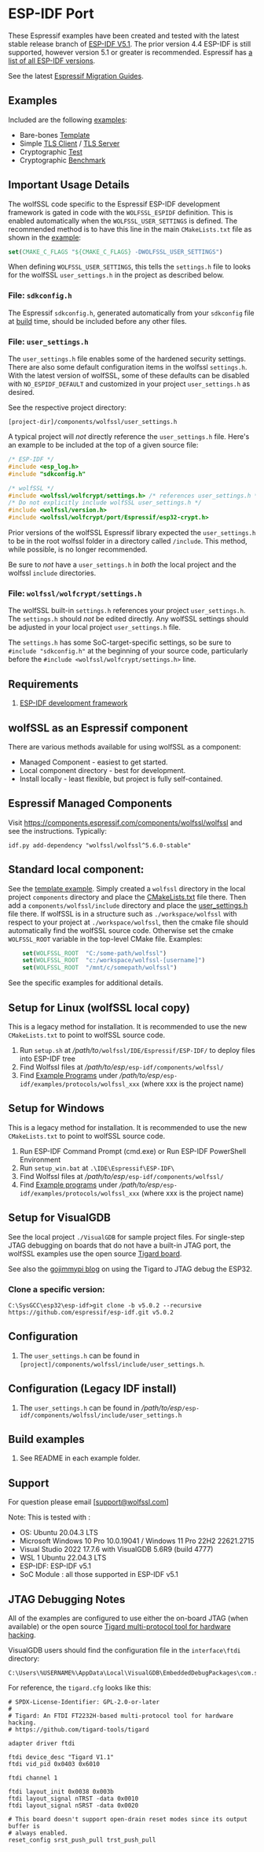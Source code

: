 # ESP-IDF Port

These Espressif examples have been created and tested with the latest stable release branch of 
[ESP-IDF V5.1](https://docs.espressif.com/projects/esp-idf/en/release-v5.1/esp32/get-started/index.html).
The prior version 4.4 ESP-IDF is still supported, however version 5.1 or greater is recommended.
Espressif has [a list of all ESP-IDF versions](https://docs.espressif.com/projects/esp-idf/en/latest/esp32/versions.html).

See the latest [Espressif Migration Guides](https://docs.espressif.com/projects/esp-idf/en/latest/esp32/migration-guides/index.html).

## Examples

Included are the following [examples](./examples/README.md):

* Bare-bones [Template](./examples/template/README.md)
* Simple [TLS Client](./examples/wolfssl_client/README.md) / [TLS Server](./examples/wolfssl_server/README.md)
* Cryptographic [Test](./examples/wolfssl_test/README.md)
* Cryptographic [Benchmark](./examples/wolfssl_benchmark/README.md)

## Important Usage Details

The wolfSSL code specific to the Espressif ESP-IDF development framework
is gated in code with the `WOLFSSL_ESPIDF` definition. This is enabled
automatically when the `WOLFSSL_USER_SETTINGS` is defined. The recommended
method is to have this line in the main `CMakeLists.txt` file as shown in the
[example](./examples/template/main/CMakeLists.txt):

```cmake
set(CMAKE_C_FLAGS "${CMAKE_C_FLAGS} -DWOLFSSL_USER_SETTINGS")
```

When defining `WOLFSSL_USER_SETTINGS`, this tells the `settings.h` file to
looks for the wolfSSL `user_settings.h` in the project as described below.

### File: `sdkconfig.h`

The Espressif `sdkconfig.h`, generated automatically from your `sdkconfig`
file at [build](https://docs.espressif.com/projects/esp-idf/en/latest/esp32/api-guides/build-system.html)
time, should be included before any other files.

### File: `user_settings.h`

The `user_settings.h` file enables some of the hardened security settings. There are also some
default configuration items in the wolfssl `settings.h`. With the latest version of
wolfSSL, some of these defaults can be disabled with `NO_ESPIDF_DEFAULT` and customized
in your project `user_settings.h` as desired.

See the respective project directory:

  `[project-dir]/components/wolfssl/user_settings.h`

A typical project will _not_ directly reference the `user_settings.h` file.
Here's an example to be included at the top of a given source file:

```c
/* ESP-IDF */
#include <esp_log.h>
#include "sdkconfig.h"

/* wolfSSL */
#include <wolfssl/wolfcrypt/settings.h> /* references user_settings.h */
/* Do not explicitly include wolfSSL user_settings.h */
#include <wolfssl/version.h>
#include <wolfssl/wolfcrypt/port/Espressif/esp32-crypt.h>
```

Prior versions of the wolfSSL Espressif library expected the `user_settings.h` to be in the root wolfssl folder in a directory
called `/include`. This method, while possible, is no longer recommended.

Be sure to *not* have a `user_settings.h` in _both_ the local project and the wolfssl `include` directories.

### File: `wolfssl/wolfcrypt/settings.h`

The wolfSSL  built-in `settings.h` references your project `user_settings.h`. The
`settings.h` should _not_ be edited directly. Any wolfSSL settings should be adjusted in your local project
`user_settings.h` file.

The `settings.h` has some SoC-target-specific settings, so be sure to `#include "sdkconfig.h"` at the beginning
of your source code, particularly before the `#include <wolfssl/wolfcrypt/settings.h>` line.

## Requirements

 1. [ESP-IDF development framework](https://docs.espressif.com/projects/esp-idf/en/latest/get-started/)

## wolfSSL as an Espressif component

There are various methods available for using wolfSSL as a component:

* Managed Component - easiest to get started.
* Local component directory - best for development.
* Install locally - least flexible, but project is fully self-contained.

## Espressif Managed Components

Visit https://components.espressif.com/components/wolfssl/wolfssl and see the instructions. Typically:

```
idf.py add-dependency "wolfssl/wolfssl^5.6.0-stable"
```

## Standard local component:

See the [template example](./examples/template/README.md). Simply created a `wolfssl` directory in the
local project `components` directory and place the [CMakeLists.txt](./examples/template/components/CMakeLists.txt)
file there. Then add a `components/wolfssl/include` directory and place the [user_settings.h](/examples/template/components/wolfssl/include/user_settings.h)
file there. If wolfSSL is in a structure such as `./workspace/wolfssl` with respect to your project at `./workspace/wolfssl`,
then the cmake file should automatically find the wolfSSL source code. Otherwise set the cmake `WOLFSSL_ROOT` variable
in the top-level CMake file. Examples:

```cmake
    set(WOLFSSL_ROOT  "C:/some-path/wolfssl")
    set(WOLFSSL_ROOT  "c:/workspace/wolfssl-[username]")
    set(WOLFSSL_ROOT  "/mnt/c/somepath/wolfssl")
```

See the specific examples for additional details.

## Setup for Linux (wolfSSL local copy)

This is a legacy method for installation. It is recommended to use the new `CMakeLists.txt` to point to wolfSSL source code.

 1. Run `setup.sh` at _/path/to_`/wolfssl/IDE/Espressif/ESP-IDF/` to deploy files into ESP-IDF tree  
 2. Find Wolfssl files at _/path/to/esp_`/esp-idf/components/wolfssl/`
 3. Find [Example Programs](https://github.com/wolfSSL/wolfssl/tree/master/IDE/Espressif/ESP-IDF/examples) under _/path/to/esp_`/esp-idf/examples/protocols/wolfssl_xxx` (where xxx is the project name)

## Setup for Windows

This is a legacy method for installation. It is recommended to use the new `CMakeLists.txt` to point to wolfSSL source code.

 1. Run ESP-IDF Command Prompt (cmd.exe) or Run ESP-IDF PowerShell Environment
 2. Run `setup_win.bat` at `.\IDE\Espressif\ESP-IDF\`
 3. Find Wolfssl files at _/path/to/esp_`/esp-idf/components/wolfssl/`
 4. Find [Example programs](https://github.com/wolfSSL/wolfssl/tree/master/IDE/Espressif/ESP-IDF/examples) under _/path/to/esp_`/esp-idf/examples/protocols/wolfssl_xxx` (where xxx is the project name)

## Setup for VisualGDB

See the local project `./VisualGDB` for sample project files. For single-step JTAG debugging on boards that do not
have a built-in JTAG port, the wolfSSL examples use the open source [Tigard board](https://github.com/tigard-tools/tigard#readme).

See also the [gojimmypi blog](https://gojimmypi.github.io/Tigard-JTAG-SingleStep-Debugging-ESP32/) on using the Tigard
to JTAG debug the ESP32.

### Clone a specific version:

```
C:\SysGCC\esp32\esp-idf>git clone -b v5.0.2 --recursive https://github.com/espressif/esp-idf.git v5.0.2
```

## Configuration

 1. The `user_settings.h` can be found in `[project]/components/wolfssl/include/user_settings.h`. 

## Configuration (Legacy IDF install)

 1. The `user_settings.h` can be found in _/path/to/esp_`/esp-idf/components/wolfssl/include/user_settings.h`

## Build examples

 1. See README in each example folder.

## Support

 For question please email [support@wolfssl.com]

 Note: This is tested with :  
   - OS: Ubuntu 20.04.3 LTS
   - Microsoft Windows 10 Pro 10.0.19041 / Windows 11 Pro 22H2 22621.2715
   - Visual Studio 2022 17.7.6 with VisualGDB 5.6R9 (build 4777)
   - WSL 1 Ubuntu 22.04.3 LTS
   - ESP-IDF: ESP-IDF v5.1
   - SoC Module : all those supported in ESP-IDF v5.1

## JTAG Debugging Notes

All of the examples are configured to use either the on-board JTAG (when available) or
the open source [Tigard multi-protocol tool for hardware hacking](https://github.com/tigard-tools/tigard).

VisualGDB users should find the configuration file in the `interface\ftdi` directory:

```
C:\Users\%USERNAME%\AppData\Local\VisualGDB\EmbeddedDebugPackages\com.sysprogs.esp32.core\share\openocd\scripts\interface\ftdi
```

For reference, the `tigard.cfg` looks like this:

```
# SPDX-License-Identifier: GPL-2.0-or-later
#
# Tigard: An FTDI FT2232H-based multi-protocol tool for hardware hacking.
# https://github.com/tigard-tools/tigard

adapter driver ftdi

ftdi device_desc "Tigard V1.1"
ftdi vid_pid 0x0403 0x6010

ftdi channel 1

ftdi layout_init 0x0038 0x003b
ftdi layout_signal nTRST -data 0x0010
ftdi layout_signal nSRST -data 0x0020

# This board doesn't support open-drain reset modes since its output buffer is
# always enabled.
reset_config srst_push_pull trst_push_pull

```
